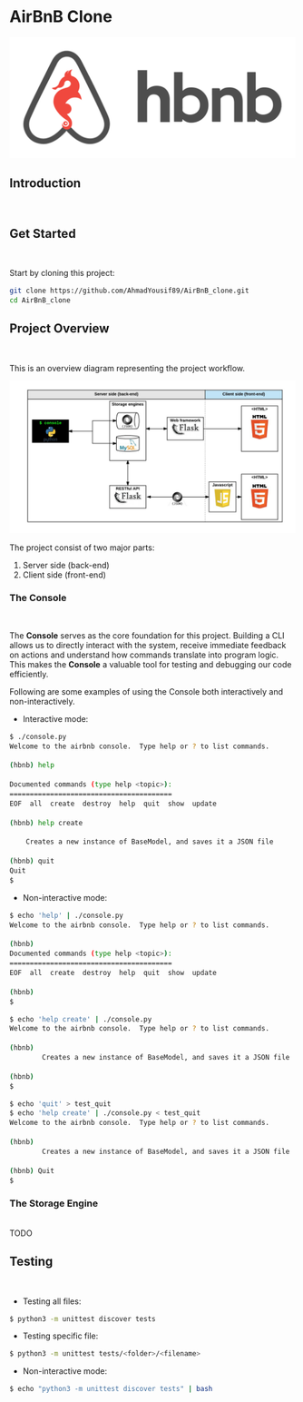 # AirBnB Clone

![project_logo](./assets/hbnb.png)

## Introduction

<br>

## Get Started

<br>

Start by cloning this project:
```sh
git clone https://github.com/AhmadYousif89/AirBnB_clone.git
cd AirBnB_clone
``` 

## Project Overview

<br>

This is an overview diagram representing the project workflow.

![diagram](./assets/diagram.png)

The project consist of two major parts:
1. Server side (back-end)
2. Client side (front-end)

### The Console

<br>

The **Console** serves as the core foundation for this project. Building a CLI allows us to directly interact with the system, receive immediate feedback on actions and understand how commands translate into program logic. This makes the **Console** a valuable tool for testing and debugging our code efficiently.

Following are some examples of using the Console both interactively and non-interactively.

- Interactive mode:

```sh
$ ./console.py
Welcome to the airbnb console.  Type help or ? to list commands.

(hbnb) help

Documented commands (type help <topic>):
========================================
EOF  all  create  destroy  help  quit  show  update

(hbnb) help create

	Creates a new instance of BaseModel, and saves it a JSON file

(hbnb) quit
Quit
$
```

- Non-interactive mode:

```sh
$ echo 'help' | ./console.py
Welcome to the airbnb console.  Type help or ? to list commands.

(hbnb) 
Documented commands (type help <topic>):
========================================
EOF  all  create  destroy  help  quit  show  update

(hbnb)
$
```

```sh
$ echo 'help create' | ./console.py
Welcome to the airbnb console.  Type help or ? to list commands.

(hbnb) 
        Creates a new instance of BaseModel, and saves it a JSON file
        
(hbnb)
$
```

```sh
$ echo 'quit' > test_quit
$ echo 'help create' | ./console.py < test_quit
Welcome to the airbnb console.  Type help or ? to list commands.

(hbnb) 
        Creates a new instance of BaseModel, and saves it a JSON file
        
(hbnb) Quit
$
```

### The Storage Engine

<br>
TODO

## Testing

<br>

- Testing all files:

```sh
$ python3 -m unittest discover tests
```

- Testing specific file:

```sh
$ python3 -m unittest tests/<folder>/<filename>
```

- Non-interactive mode: 
```sh
$ echo "python3 -m unittest discover tests" | bash
```
